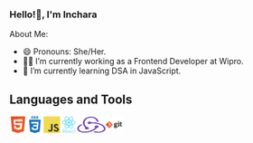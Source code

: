 ### Hello!👋, I'm Inchara


About Me:

- 😄 Pronouns: She/Her.
- 👩‍💼 I’m currently working as a Frontend Developer at Wipro.
- 🌱 I’m currently learning DSA in JavaScript.

<h2>Languages and Tools</h2>
<div style="display:flex;column-gap:4">
<img src="https://github.com/devicons/devicon/raw/master/icons/html5/html5-original.svg" width=30 height=30><img src="https://github.com/devicons/devicon/raw/master/icons/css3/css3-plain-wordmark.svg" width=30 height=30><img src="https://github.com/devicons/devicon/raw/master/icons/javascript/javascript-original.svg" width=30 height=30><img src="https://github.com/devicons/devicon/raw/master/icons/react/react-original-wordmark.svg" width=30 height=30><img src="https://github.com/devicons/devicon/raw/master/icons/redux/redux-original.svg" width="50" width=30 height=30><img src="https://github.com/devicons/devicon/raw/master/icons/git/git-original-wordmark.svg" width=30 height=30>
</div>








   




